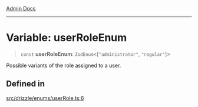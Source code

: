 [Admin Docs](/)

***

# Variable: userRoleEnum

> `const` **userRoleEnum**: `ZodEnum`\<[`"administrator"`, `"regular"`]\>

Possible variants of the role assigned to a user.

## Defined in

[src/drizzle/enums/userRole.ts:6](https://github.com/NishantSinghhhhh/talawa-api/blob/ff0f1d6ae21d3428519b64e42fe3bfdff573cb6e/src/drizzle/enums/userRole.ts#L6)
